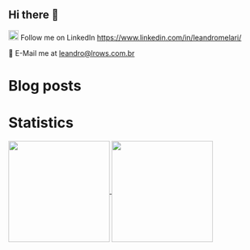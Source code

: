 ## Hi there 👋

<!--[![LinkedIn](https://raw.githubusercontent.com/FortAwesome/Font-Awesome/6.x/svgs/brands/linkedin.svg)][1]
[![text](https://img.shields.io/badge/LinkedIn-0077B5?style=for-the-badge&logo=linkedin&logoColor=white)](https://www.linkedin.com/in/myprofile)-->
<img src="https://cdn.jsdelivr.net/gh/devicons/devicon@latest/icons/linkedin/linkedin-original.svg" height="20" width="20"/> Follow me on LinkedIn https://www.linkedin.com/in/leandromelari/ 

:email: E-Mail me at [leandro@lrows.com.br](mailto:leandro@lrows.com.br)  
<!--
<img src="https://cdn.jsdelivr.net/gh/devicons/devicon@latest/icons/linkedin/linkedin-original.svg" height="20" width="20"/> Follow me on LinkedIn https://www.linkedin.com/in/leandromelari/
-->
# Blog posts
<!-- BLOG-POST-LIST:START -->
<!-- BLOG-POST-LIST:END -->


# Statistics
<!--START_SECTION:waka-->
<!--END_SECTION:waka-->

<a href="https://github.com/anuraghazra/github-readme-stats">
  <img height=200 align="center" src="https://github-readme-stats.vercel.app/api?username=lmelari" />
</a>
<a href="https://github.com/anuraghazra/convoychat">
  <img height=200 align="center" src="https://github-readme-stats.vercel.app/api/top-langs?username=lmelari&layout=compact&langs_count=8&card_width=320" />
</a>

<!--
[![Leandro's GitHub stats](https://github-readme-stats.vercel.app/api?username=lmelari&show_icons=true&theme=transparent)](https://github.com/anuraghazra/github-readme-stats)
![Top Langs](https://github-readme-stats.vercel.app/api/top-langs/?username=lmelari&layout=compact)
-->


<!--
**lmelari/lmelari** is a ✨ _special_ ✨ repository because its `README.md` (this file) appears on your GitHub profile.

Here are some ideas to get you started:

- 🔭 I’m currently working on ...
- 🌱 I’m currently learning ...
- 👯 I’m looking to collaborate on ...
- 🤔 I’m looking for help with ...
- 💬 Ask me about ...
- 📫 How to reach me: ...
- 😄 Pronouns: ...
- ⚡ Fun fact: ...
-->
